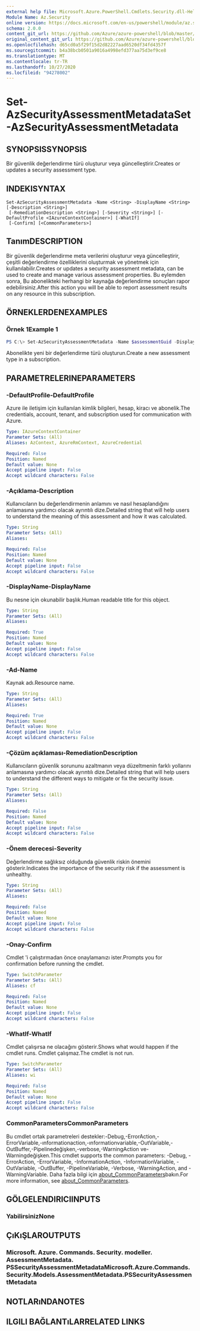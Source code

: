 ```yaml
---
external help file: Microsoft.Azure.PowerShell.Cmdlets.Security.dll-Help.xml
Module Name: Az.Security
online version: https://docs.microsoft.com/en-us/powershell/module/az.security/Set-AzSecurityAssessmentMetadata
schema: 2.0.0
content_git_url: https://github.com/Azure/azure-powershell/blob/master/src/Security/Security/help/Set-AzSecurityAssessmentMetadata.md
original_content_git_url: https://github.com/Azure/azure-powershell/blob/master/src/Security/Security/help/Set-AzSecurityAssessmentMetadata.md
ms.openlocfilehash: d65cd0a5f29f15d2d82227aad6520df34fd4357f
ms.sourcegitcommit: b4a38bcb0501a9016a4998efd377aa75d3ef9ce8
ms.translationtype: MT
ms.contentlocale: tr-TR
ms.lasthandoff: 10/27/2020
ms.locfileid: "94278002"
---
```

# <span data-ttu-id="c3ed7-101">Set-AzSecurityAssessmentMetadata</span><span class="sxs-lookup"><span data-stu-id="c3ed7-101">Set-AzSecurityAssessmentMetadata</span></span>

## <span data-ttu-id="c3ed7-102">SYNOPSIS</span><span class="sxs-lookup"><span data-stu-id="c3ed7-102">SYNOPSIS</span></span>
<span data-ttu-id="c3ed7-103">Bir güvenlik değerlendirme türü oluşturur veya güncelleştirir.</span><span class="sxs-lookup"><span data-stu-id="c3ed7-103">Creates or updates a security assessment type.</span></span>

## <span data-ttu-id="c3ed7-104">INDEKI</span><span class="sxs-lookup"><span data-stu-id="c3ed7-104">SYNTAX</span></span>

```
Set-AzSecurityAssessmentMetadata -Name <String> -DisplayName <String> [-Description <String>]
 [-RemediationDescription <String>] [-Severity <String>] [-DefaultProfile <IAzureContextContainer>] [-WhatIf]
 [-Confirm] [<CommonParameters>]
```

## <span data-ttu-id="c3ed7-105">Tanım</span><span class="sxs-lookup"><span data-stu-id="c3ed7-105">DESCRIPTION</span></span>
<span data-ttu-id="c3ed7-106">Bir güvenlik değerlendirme meta verilerini oluşturur veya güncelleştirir, çeşitli değerlendirme özelliklerini oluşturmak ve yönetmek için kullanılabilir.</span><span class="sxs-lookup"><span data-stu-id="c3ed7-106">Creates or updates a security assessment metadata, can be used to create and manage various assessment properties.</span></span>
<span data-ttu-id="c3ed7-107">Bu eylemden sonra, Bu abonelikteki herhangi bir kaynağa değerlendirme sonuçları rapor edebilirsiniz.</span><span class="sxs-lookup"><span data-stu-id="c3ed7-107">After this action you will be able to report assessment results on any resource in this subscription.</span></span>

## <span data-ttu-id="c3ed7-108">ÖRNEKLERDEN</span><span class="sxs-lookup"><span data-stu-id="c3ed7-108">EXAMPLES</span></span>

### <span data-ttu-id="c3ed7-109">Örnek 1</span><span class="sxs-lookup"><span data-stu-id="c3ed7-109">Example 1</span></span>
```powershell
PS C:\> Set-AzSecurityAssessmentMetadata -Name $assessmentGuid -DisplayName "Resource should be secured" -Severity "High" -Description "The resource should be secured according to my company's security policy"
```

<span data-ttu-id="c3ed7-110">Abonelikte yeni bir değerlendirme türü oluşturun.</span><span class="sxs-lookup"><span data-stu-id="c3ed7-110">Create a new assessment type in a subscription.</span></span>

## <span data-ttu-id="c3ed7-111">PARAMETRELERINE</span><span class="sxs-lookup"><span data-stu-id="c3ed7-111">PARAMETERS</span></span>

### <span data-ttu-id="c3ed7-112">-DefaultProfile</span><span class="sxs-lookup"><span data-stu-id="c3ed7-112">-DefaultProfile</span></span>
<span data-ttu-id="c3ed7-113">Azure ile iletişim için kullanılan kimlik bilgileri, hesap, kiracı ve abonelik.</span><span class="sxs-lookup"><span data-stu-id="c3ed7-113">The credentials, account, tenant, and subscription used for communication with Azure.</span></span>

```yaml
Type: IAzureContextContainer
Parameter Sets: (All)
Aliases: AzContext, AzureRmContext, AzureCredential

Required: False
Position: Named
Default value: None
Accept pipeline input: False
Accept wildcard characters: False
```

### <span data-ttu-id="c3ed7-114">-Açıklama</span><span class="sxs-lookup"><span data-stu-id="c3ed7-114">-Description</span></span>
<span data-ttu-id="c3ed7-115">Kullanıcıların bu değerlendirmenin anlamını ve nasıl hesaplandığını anlamasına yardımcı olacak ayrıntılı dize.</span><span class="sxs-lookup"><span data-stu-id="c3ed7-115">Detailed string that will help users to understand the meaning of this assessment and how it was calculated.</span></span>

```yaml
Type: String
Parameter Sets: (All)
Aliases:

Required: False
Position: Named
Default value: None
Accept pipeline input: False
Accept wildcard characters: False
```

### <span data-ttu-id="c3ed7-116">-DisplayName</span><span class="sxs-lookup"><span data-stu-id="c3ed7-116">-DisplayName</span></span>
<span data-ttu-id="c3ed7-117">Bu nesne için okunabilir başlık.</span><span class="sxs-lookup"><span data-stu-id="c3ed7-117">Human readable title for this object.</span></span>

```yaml
Type: String
Parameter Sets: (All)
Aliases:

Required: True
Position: Named
Default value: None
Accept pipeline input: False
Accept wildcard characters: False
```

### <span data-ttu-id="c3ed7-118">-Ad</span><span class="sxs-lookup"><span data-stu-id="c3ed7-118">-Name</span></span>
<span data-ttu-id="c3ed7-119">Kaynak adı.</span><span class="sxs-lookup"><span data-stu-id="c3ed7-119">Resource name.</span></span>

```yaml
Type: String
Parameter Sets: (All)
Aliases:

Required: True
Position: Named
Default value: None
Accept pipeline input: False
Accept wildcard characters: False
```

### <span data-ttu-id="c3ed7-120">-Çözüm açıklaması</span><span class="sxs-lookup"><span data-stu-id="c3ed7-120">-RemediationDescription</span></span>
<span data-ttu-id="c3ed7-121">Kullanıcıların güvenlik sorununu azaltmanın veya düzeltmenin farklı yollarını anlamasına yardımcı olacak ayrıntılı dize.</span><span class="sxs-lookup"><span data-stu-id="c3ed7-121">Detailed string that will help users to understand the different ways to mitigate or fix the security issue.</span></span>

```yaml
Type: String
Parameter Sets: (All)
Aliases:

Required: False
Position: Named
Default value: None
Accept pipeline input: False
Accept wildcard characters: False
```

### <span data-ttu-id="c3ed7-122">-Önem derecesi</span><span class="sxs-lookup"><span data-stu-id="c3ed7-122">-Severity</span></span>
<span data-ttu-id="c3ed7-123">Değerlendirme sağlıksız olduğunda güvenlik riskin önemini gösterir.</span><span class="sxs-lookup"><span data-stu-id="c3ed7-123">Indicates the importance of the security risk if the assessment is unhealthy.</span></span>

```yaml
Type: String
Parameter Sets: (All)
Aliases:

Required: False
Position: Named
Default value: None
Accept pipeline input: False
Accept wildcard characters: False
```

### <span data-ttu-id="c3ed7-124">-Onay</span><span class="sxs-lookup"><span data-stu-id="c3ed7-124">-Confirm</span></span>
<span data-ttu-id="c3ed7-125">Cmdlet 'i çalıştırmadan önce onaylamanızı ister.</span><span class="sxs-lookup"><span data-stu-id="c3ed7-125">Prompts you for confirmation before running the cmdlet.</span></span>

```yaml
Type: SwitchParameter
Parameter Sets: (All)
Aliases: cf

Required: False
Position: Named
Default value: None
Accept pipeline input: False
Accept wildcard characters: False
```

### <span data-ttu-id="c3ed7-126">-WhatIf</span><span class="sxs-lookup"><span data-stu-id="c3ed7-126">-WhatIf</span></span>
<span data-ttu-id="c3ed7-127">Cmdlet çalışırsa ne olacağını gösterir.</span><span class="sxs-lookup"><span data-stu-id="c3ed7-127">Shows what would happen if the cmdlet runs.</span></span>
<span data-ttu-id="c3ed7-128">Cmdlet çalışmaz.</span><span class="sxs-lookup"><span data-stu-id="c3ed7-128">The cmdlet is not run.</span></span>

```yaml
Type: SwitchParameter
Parameter Sets: (All)
Aliases: wi

Required: False
Position: Named
Default value: None
Accept pipeline input: False
Accept wildcard characters: False
```

### <span data-ttu-id="c3ed7-129">CommonParameters</span><span class="sxs-lookup"><span data-stu-id="c3ed7-129">CommonParameters</span></span>
<span data-ttu-id="c3ed7-130">Bu cmdlet ortak parametreleri destekler:-Debug,-ErrorAction,-ErrorVariable,-ınformationaction,-ınformationvariable,-OutVariable,-OutBuffer,-Pipelinedeğişken,-verbose,-WarningAction ve-Warningdeğişken.</span><span class="sxs-lookup"><span data-stu-id="c3ed7-130">This cmdlet supports the common parameters: -Debug, -ErrorAction, -ErrorVariable, -InformationAction, -InformationVariable, -OutVariable, -OutBuffer, -PipelineVariable, -Verbose, -WarningAction, and -WarningVariable.</span></span> <span data-ttu-id="c3ed7-131">Daha fazla bilgi için [about_CommonParameters](http://go.microsoft.com/fwlink/?LinkID=113216)bakın.</span><span class="sxs-lookup"><span data-stu-id="c3ed7-131">For more information, see [about_CommonParameters](http://go.microsoft.com/fwlink/?LinkID=113216).</span></span>

## <span data-ttu-id="c3ed7-132">GÖLGELENDIRICI</span><span class="sxs-lookup"><span data-stu-id="c3ed7-132">INPUTS</span></span>

### <span data-ttu-id="c3ed7-133">Yabilirsiniz</span><span class="sxs-lookup"><span data-stu-id="c3ed7-133">None</span></span>

## <span data-ttu-id="c3ed7-134">ÇıKıŞLAR</span><span class="sxs-lookup"><span data-stu-id="c3ed7-134">OUTPUTS</span></span>

### <span data-ttu-id="c3ed7-135">Microsoft. Azure. Commands. Security. modeller. AssessmentMetadata. PSSecurityAssessmentMetadata</span><span class="sxs-lookup"><span data-stu-id="c3ed7-135">Microsoft.Azure.Commands.Security.Models.AssessmentMetadata.PSSecurityAssessmentMetadata</span></span>

## <span data-ttu-id="c3ed7-136">NOTLARıNDA</span><span class="sxs-lookup"><span data-stu-id="c3ed7-136">NOTES</span></span>

## <span data-ttu-id="c3ed7-137">ILGILI BAĞLANTıLAR</span><span class="sxs-lookup"><span data-stu-id="c3ed7-137">RELATED LINKS</span></span>

